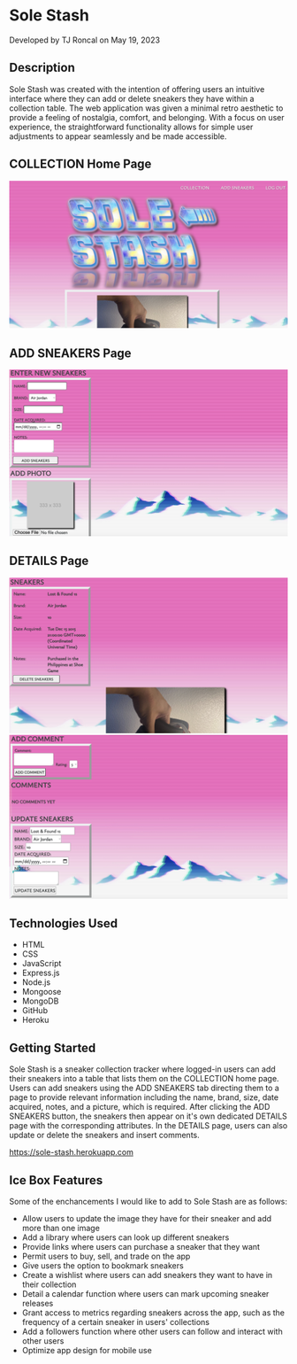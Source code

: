 # Sole Stash
Developed by TJ Roncal on May 19, 2023

## Description
Sole Stash was created with the intention of offering users an intuitive interface where they can add or delete sneakers they have within a collection table. The web application was given a minimal retro aesthetic to provide a feeling of nostalgia, comfort, and belonging. With a focus on user experience, the straightforward functionality allows for simple user adjustments to appear seamlessly and be made accessible.   

## COLLECTION Home Page
![](https://github.com/gambitpolizei-ga/sole-stash/blob/main/public/images/screenshot-homepage.png)

## ADD SNEAKERS Page
![](https://github.com/gambitpolizei-ga/sole-stash/blob/main/public/images/screenshot-add-sneaker-one.png)

## DETAILS Page
![](https://github.com/gambitpolizei-ga/sole-stash/blob/main/public/images/screenshot-details-one.png)
![](https://github.com/gambitpolizei-ga/sole-stash/blob/main/public/images/screenshot-details-two.png)

## Technologies Used
* HTML
* CSS
* JavaScript
* Express.js
* Node.js
* Mongoose
* MongoDB
* GitHub
* Heroku

## Getting Started
Sole Stash is a sneaker collection tracker where logged-in users can add their sneakers into a table that lists them on the COLLECTION home page. Users can add sneakers using the ADD SNEAKERS tab directing them to a page to provide relevant information including the name, brand, size, date acquired, notes, and a picture, which is required. After clicking the ADD SNEAKERS button, the sneakers then appear on it's own dedicated DETAILS page with the corresponding attributes. In the DETAILS page, users can also update or delete the sneakers and insert comments. 

https://sole-stash.herokuapp.com

## Ice Box Features
Some of the enchancements I would like to add to Sole Stash are as follows:
* Allow users to update the image they have for their sneaker and add more than one image
* Add a library where users can look up different sneakers
* Provide links where users can purchase a sneaker that they want
* Permit users to buy, sell, and trade on the app
* Give users the option to bookmark sneakers
* Create a wishlist where users can add sneakers they want to have in their collection
* Detail a calendar function where users can mark upcoming sneaker releases
* Grant access to metrics regarding sneakers across the app, such as the frequency of a certain sneaker in users' collections
* Add a followers function where other users can follow and interact with other users
* Optimize app design for mobile use
